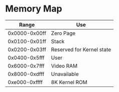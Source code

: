 # Memory Map

|Range|Use|
|---|---|
|0x0000-0x00ff|Zero Page|
|0x0100-0x01ff|Stack|
|0x0200-0x03ff|Reserved for Kernel state|
|0x0400-0x5fff|User|
|0x6000-0x7fff|Video RAM|
|0x8000-0xdfff|Unavailable|
|0xe000-0xffff|8K Kernel ROM|
